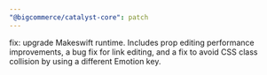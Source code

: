 ```yaml
---
"@bigcommerce/catalyst-core": patch
---
```


fix: upgrade Makeswift runtime. Includes prop editing performance improvements, a bug fix for link editing, and a fix to avoid CSS class collision by using a different Emotion key.
